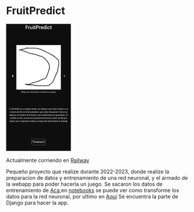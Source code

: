 # FruitPredict

<img src="screen.png"  width="35%" >

Actualmente corriendo en [Railway](https://django-server-production-b4b5.up.railway.app/)

Pequeño proyecto que realize durante 2022-2023, donde realize la preparacion de datos y entrenamiento de una red neuronal, y el armado de la webapp para poder hacerla un juego.
Se sacaron los datos de entrenamiento de [Aca](https://github.com/googlecreativelab/quickdraw-dataset),en [notebooks](/notebooks/) se puede ver como transforme los datos para la red neuronal, por ultimo en [Aqui](/mlmodel/) Se encuentra la parte de Django para hacer la app.
